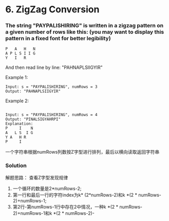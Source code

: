 # 6. ZigZag Conversion

### The string "PAYPALISHIRING" is written in a zigzag pattern on a given number of rows like this: (you may want to display this pattern in a fixed font for better legibility)


```
P   A   H   N
A P L S I I G
Y   I   R
```
And then read line by line: "PAHNAPLSIIGYIR"

Example 1:

```
Input: s = "PAYPALISHIRING", numRows = 3
Output: "PAHNAPLSIIGYIR"
```
Example 2:

```

Input: s = "PAYPALISHIRING", numRows = 4
Output: "PINALSIGYAHRPI"
Explanation:
P     I    N
A   L S  I G
Y A   H R
P     I
```

一个字符串根据numRows列数按Z字型进行排列，最后以横向读取返回字符串

### Solution
解题思路： 查看Z字型发现规律
1. 一个循环的数量是2*numRows-2;
2. 第一行和最后一行的字符index为k* (2*numRows-2)和k *(2 * numRows-2)+numRows-1;
3. 第2行-第numRows-1行中存在2中情况，一种k *(2 * numRows-2)+numRows-1和k *(2 * numRows-2)-
